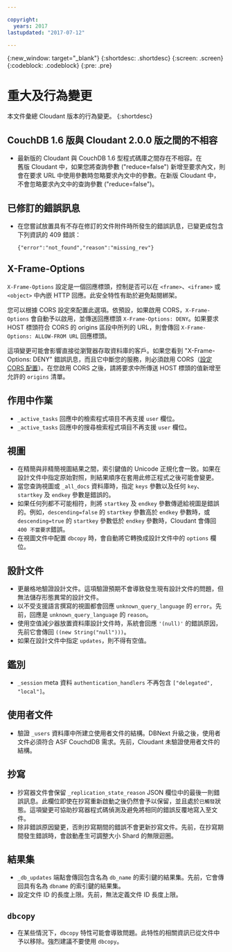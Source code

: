 ```yaml
---

copyright:
  years: 2017
lastupdated: "2017-07-12"

---
```


{:new_window: target="_blank"}
{:shortdesc: .shortdesc}
{:screen: .screen}
{:codeblock: .codeblock}
{:pre: .pre}

<!-- Acrolinx: 2017-07-12 -->

# 重大及行為變更

本文件彙總 Cloudant 版本的行為變更。
{:shortdesc}

## CouchDB 1.6 版與 Cloudant 2.0.0 版之間的不相容

-   最新版的 Cloudant 與 CouchDB 1.6 型程式碼庫之間存在不相容。在  
    舊版 Cloudant 中，如果您將查詢參數 ("reduce=false") 新增至要求內文，則會在要求 URL 中使用參數時忽略要求內文中的參數。在新版 Cloudant 中，不會忽略要求內文中的查詢參數 ("reduce=false")。

## 已修訂的錯誤訊息

- 在您嘗試放置具有不存在修訂的文件附件時所發生的錯誤訊息，已變更成包含下列資訊的 409 錯誤：

	```
	{"error":"not_found","reason":"missing_rev"}
	```

## X-Frame-Options

`X-Frame-Options` 設定是一個回應標頭，控制是否可以在 `<frame>`、`<iframe>` 或 `<object>` 中內嵌 HTTP 回應。此安全特性有助於避免點閱綁架。

您可以根據 CORS 設定來配置此選項。依預設，如果啟用 CORS，`X-Frame-Options` 會自動予以啟用，並傳送回應標頭 `X-Frame-Options: DENY`。如果要求 HOST 標頭符合 CORS 的 origins 區段中所列的 URL，則會傳回 `X-Frame-Options: ALLOW-FROM URL` 回應標頭。
 
這項變更可能會影響直接從瀏覽器存取資料庫的客戶。如果您看到 "X-Frame-Options: DENY" 錯誤訊息，而且它中斷您的服務，則必須啟用 CORS（[設定 CORS 配置](../api/cors.html#setting-the-cors-configuration)）。在您啟用 CORS 之後，請將要求中所傳送 HOST 標頭的值新增至允許的 `origins` 清單。

## 作用中作業

-   `_active_tasks` 回應中的檢索程式項目不再支援 `user` 欄位。
-   `_active_tasks` 回應中的搜尋檢索程式項目不再支援 `user` 欄位。

## 視圖

-   在精簡與非精簡視圖結果之間，索引鍵值的 Unicode 正規化會一致。如果在設計文件中指定原始對照，則結果順序在套用此修正程式之後可能會變更。
-   當您查詢視圖或 `_all_docs` 資料庫時，指定 `keys` 參數以及任何 `key`、`startkey` 及 `endkey` 參數是錯誤的。
-   如果任何列都不可能相符，則將 `startkey` 及 `endkey` 參數傳遞給視圖是錯誤的。例如，`descending=false` 的 `startkey` 參數高於 `endkey` 參數時，或 `descending=true` 的 `startkey` 參數低於 `endkey` 參數時，Cloudant 會傳回 `400 不當要求`錯誤。
-   在視圖文件中配置 `dbcopy` 時，會自動將它轉換成設計文件中的 `options` 欄位。 

## 設計文件

-   更嚴格地驗證設計文件。這項驗證預期不會導致發生現有設計文件的問題，但無法儲存形態異常的設計文件。
-   以不受支援語言撰寫的視圖都會回應 `unknown_query_language` 的 `error`。先前，回應是 `unknown_query_language` 的 `reason`。
-   使用空值減少器放置資料庫設計文件時，系統會回應 `'(null)'` 的錯誤原因，先前它會傳回 `((new String("null")))`。
-   如果在設計文件中指定 `updates`，則不得有空值。

## 鑑別

-   `_session` meta 資料 `authentication_handlers` 不再包含 `["delegated", "local"]`。

## 使用者文件

-   驗證 `_users` 資料庫中所建立使用者文件的結構。DBNext 升級之後，使用者文件必須符合 ASF CouchdDB 需求。先前，Cloudant 未驗證使用者文件的結構。 

## 抄寫 

-   抄寫器文件會保留 `_replication_state_reason` JSON 欄位中的最後一則錯誤訊息。此欄位即使在抄寫重新啟動之後仍然會予以保留，並且處於`已觸發`狀態。這項變更可協助抄寫器程式碼偵測及避免將相同的錯誤反覆地寫入至文件。
-   除非錯誤原因變更，否則抄寫期間的錯誤不會更新抄寫文件。先前，在抄寫期間發生錯誤時，會啟動產生可調整大小 Shard 的無限迴圈。  

## 結果集

-   `_db_updates` 端點會傳回包含名為 `db_name` 的索引鍵的結果集。先前，它會傳回具有名為 `dbname` 的索引鍵的結果集。
-   設定文件 ID 的長度上限。先前，無法定義文件 ID 長度上限。

## `dbcopy`

- 在某些情況下，`dbcopy` 特性可能會導致問題。此特性的相關資訊已從文件中予以移除。強烈建議不要使用 `dbcopy`。
